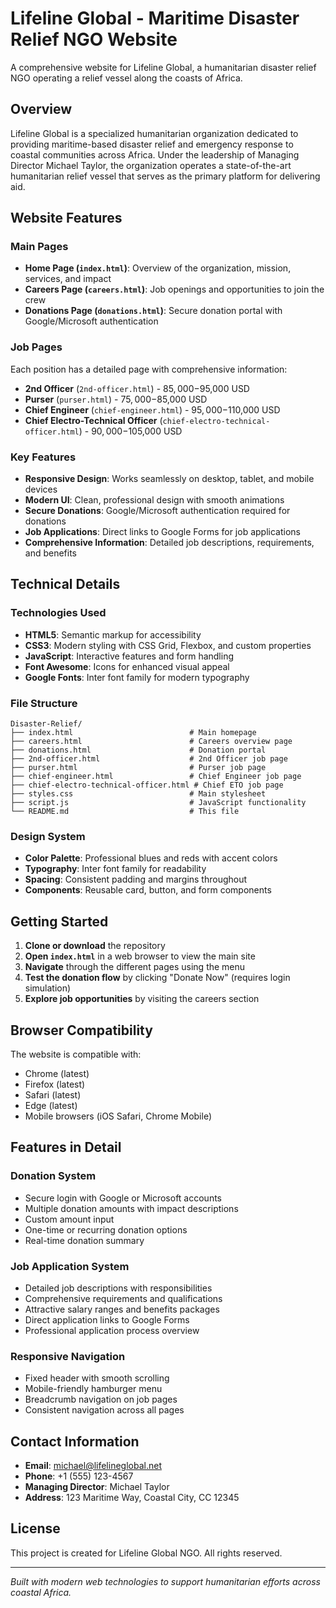 # Lifeline Global - Maritime Disaster Relief NGO Website

A comprehensive website for Lifeline Global, a humanitarian disaster relief NGO operating a relief vessel along the coasts of Africa.

## Overview

Lifeline Global is a specialized humanitarian organization dedicated to providing maritime-based disaster relief and emergency response to coastal communities across Africa. Under the leadership of Managing Director Michael Taylor, the organization operates a state-of-the-art humanitarian relief vessel that serves as the primary platform for delivering aid.

## Website Features

### Main Pages
- **Home Page (`index.html`)**: Overview of the organization, mission, services, and impact
- **Careers Page (`careers.html`)**: Job openings and opportunities to join the crew
- **Donations Page (`donations.html`)**: Secure donation portal with Google/Microsoft authentication

### Job Pages
Each position has a detailed page with comprehensive information:
- **2nd Officer** (`2nd-officer.html`) - $85,000-$95,000 USD
- **Purser** (`purser.html`) - $75,000-$85,000 USD  
- **Chief Engineer** (`chief-engineer.html`) - $95,000-$110,000 USD
- **Chief Electro-Technical Officer** (`chief-electro-technical-officer.html`) - $90,000-$105,000 USD

### Key Features
- **Responsive Design**: Works seamlessly on desktop, tablet, and mobile devices
- **Modern UI**: Clean, professional design with smooth animations
- **Secure Donations**: Google/Microsoft authentication required for donations
- **Job Applications**: Direct links to Google Forms for job applications
- **Comprehensive Information**: Detailed job descriptions, requirements, and benefits

## Technical Details

### Technologies Used
- **HTML5**: Semantic markup for accessibility
- **CSS3**: Modern styling with CSS Grid, Flexbox, and custom properties
- **JavaScript**: Interactive features and form handling
- **Font Awesome**: Icons for enhanced visual appeal
- **Google Fonts**: Inter font family for modern typography

### File Structure
```
Disaster-Relief/
├── index.html                          # Main homepage
├── careers.html                        # Careers overview page
├── donations.html                      # Donation portal
├── 2nd-officer.html                    # 2nd Officer job page
├── purser.html                         # Purser job page
├── chief-engineer.html                 # Chief Engineer job page
├── chief-electro-technical-officer.html # Chief ETO job page
├── styles.css                          # Main stylesheet
├── script.js                           # JavaScript functionality
└── README.md                           # This file
```

### Design System
- **Color Palette**: Professional blues and reds with accent colors
- **Typography**: Inter font family for readability
- **Spacing**: Consistent padding and margins throughout
- **Components**: Reusable card, button, and form components

## Getting Started

1. **Clone or download** the repository
2. **Open `index.html`** in a web browser to view the main site
3. **Navigate** through the different pages using the menu
4. **Test the donation flow** by clicking "Donate Now" (requires login simulation)
5. **Explore job opportunities** by visiting the careers section

## Browser Compatibility

The website is compatible with:
- Chrome (latest)
- Firefox (latest)
- Safari (latest)
- Edge (latest)
- Mobile browsers (iOS Safari, Chrome Mobile)

## Features in Detail

### Donation System
- Secure login with Google or Microsoft accounts
- Multiple donation amounts with impact descriptions
- Custom amount input
- One-time or recurring donation options
- Real-time donation summary

### Job Application System
- Detailed job descriptions with responsibilities
- Comprehensive requirements and qualifications
- Attractive salary ranges and benefits packages
- Direct application links to Google Forms
- Professional application process overview

### Responsive Navigation
- Fixed header with smooth scrolling
- Mobile-friendly hamburger menu
- Breadcrumb navigation on job pages
- Consistent navigation across all pages

## Contact Information

- **Email**: michael@lifelineglobal.net
- **Phone**: +1 (555) 123-4567
- **Managing Director**: Michael Taylor
- **Address**: 123 Maritime Way, Coastal City, CC 12345

## License

This project is created for Lifeline Global NGO. All rights reserved.

---

*Built with modern web technologies to support humanitarian efforts across coastal Africa.*